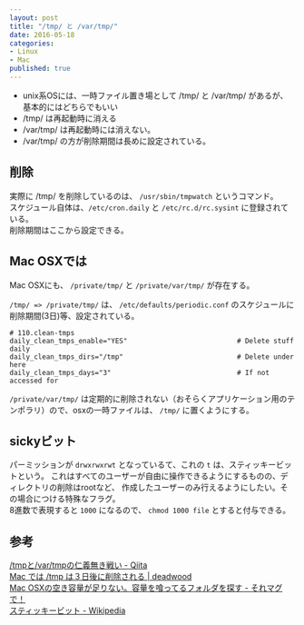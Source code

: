 ```yaml
---
layout: post
title: "/tmp/ と /var/tmp/"
date: 2016-05-18
categories: 
- Linux
- Mac
published: true
---
```


- unix系OSには、一時ファイル置き場として /tmp/ と /var/tmp/ があるが、基本的にはどちらでもいい
- /tmp/ は再起動時に消える
- /var/tmp/ は再起動時には消えない。
- /var/tmp/ の方が削除期間は長めに設定されている。

## 削除
実際に /tmp/ を削除しているのは、 `/usr/sbin/tmpwatch` というコマンド。  
スケジュール自体は、`/etc/cron.daily` と `/etc/rc.d/rc.sysint` に登録されている。  
削除期間はここから設定できる。

## Mac OSXでは
Mac OSXにも、 `/private/tmp/` と `/private/var/tmp/` が存在する。  

`/tmp/ => /private/tmp/` は、 `/etc/defaults/periodic.conf` のスケジュールに削除期間(3日)等、設定されている。  

```
# 110.clean-tmps
daily_clean_tmps_enable="YES"                           # Delete stuff daily
daily_clean_tmps_dirs="/tmp"                            # Delete under here
daily_clean_tmps_days="3"                               # If not accessed for
```

`/private/var/tmp/` は定期的に削除されない（おそらくアプリケーション用のテンポラリ）ので、osxの一時ファイルは、 `/tmp/` に置くようにする。  


## sickyビット
パーミッションが `drwxrwxrwt` となっているて、これの `t` は、スティッキービットという。
これはすべてのユーザーが自由に操作できるようにするものの、ディレクトリの削除はrootなど、  作成したユーザーのみ行えるようにしたい。その場合につける特殊なフラグ。  
8進数で表現すると `1000` になるので、 `chmod 1000 file` とすると付与できる。  

## 参考
[/tmpと/var/tmpの仁義無き戦い - Qiita](http://qiita.com/kuni-nakaji/items/f29be14be578b5a19d4b)  
[Mac では /tmp は３日後に削除される | deadwood](http://www.d-wood.com/blog/2014/04/09_6008.html)  
[Mac OSXの空き容量が足りない。容量を喰ってるフォルダを探す - それマグで！](http://takuya-1st.hatenablog.jp/entry/2015/07/14/153554)  
[スティッキービット - Wikipedia](https://ja.wikipedia.org/wiki/%E3%82%B9%E3%83%86%E3%82%A3%E3%83%83%E3%82%AD%E3%83%BC%E3%83%93%E3%83%83%E3%83%88)



